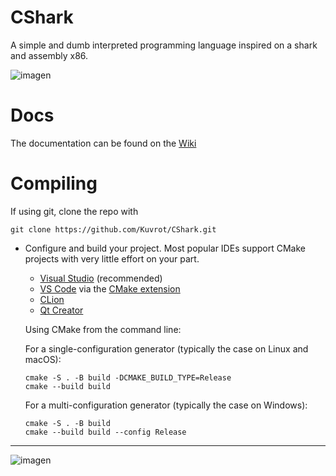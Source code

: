 # CShark
 A simple and dumb interpreted programming language inspired on a shark and assembly x86.

![imagen](https://github.com/user-attachments/assets/2bcfda6c-a730-46b9-b977-277354a69de1)

# Docs
The documentation can be found on the [Wiki](https://github.com/Kuvrot/CShark/wiki)

# Compiling

If using git, clone the repo with 
```
git clone https://github.com/Kuvrot/CShark.git
```
- Configure and build your project. Most popular IDEs support CMake projects with very little effort on your part.
    - [Visual Studio](https://docs.microsoft.com/en-us/cpp/build/cmake-projects-in-visual-studio?view=msvc-170) (recommended)
    - [VS Code](https://code.visualstudio.com) via the [CMake extension](https://code.visualstudio.com/docs/cpp/cmake-linux)
    - [CLion](https://www.jetbrains.com/clion/features/cmake-support.html)
    - [Qt Creator](https://doc.qt.io/qtcreator/creator-project-cmake.html)

    Using CMake from the command line:

    For a single-configuration generator (typically the case on Linux and macOS):
    ```
    cmake -S . -B build -DCMAKE_BUILD_TYPE=Release
    cmake --build build
    ```

    For a multi-configuration generator (typically the case on Windows):
    ```
    cmake -S . -B build
    cmake --build build --config Release
    ```
***
![imagen](https://github.com/user-attachments/assets/6559d6e4-587b-4fc0-bd6a-2d81a01f6334)
